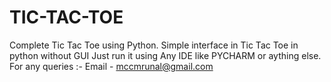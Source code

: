 # TIC-TAC-TOE
Complete Tic Tac Toe using Python. Simple interface in Tic Tac Toe in python without GUI
Just run it using Any IDE like PYCHARM or aything else.
For any queries :- Email - mccmrunal@gmail.com
